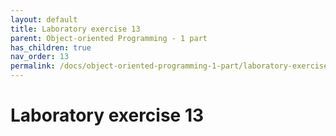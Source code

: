 ```yaml
---
layout: default
title: Laboratory exercise 13
parent: Object-oriented Programming - 1 part
has_children: true
nav_order: 13
permalink: /docs/object-oriented-programming-1-part/laboratory-exercise-13
---
```


# Laboratory exercise 13

